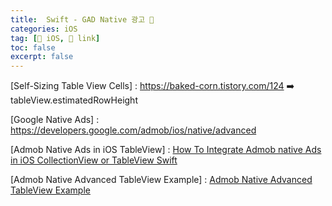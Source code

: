 ```yaml
---
title:  Swift - GAD Native 광고 🔗
categories: iOS
tag: [🍏 iOS, 🔗 link]
toc: false
excerpt: false
---
```


[Self-Sizing Table View Cells] : <https://baked-corn.tistory.com/124>  ➡️ tableView.estimatedRowHeight

[Google Native Ads] : <https://developers.google.com/admob/ios/native/advanced>

[Admob Native Ads in iOS TableView] : [How To Integrate Admob native Ads in iOS CollectionView or TableView Swift](https://motics.vivushub.com/blog/how-to-integrate-admob-native-ads-in-ios-collectionview-or-tableview-swift/153/)

[Admob Native Advanced TableView Example] : [Admob Native Advanced TableView Example](https://github.com/googlecodelabs/admob-native-advanced-feed/blob/master/ios/final/NativeAdvancedTableViewExample/TableViewController.swift)

